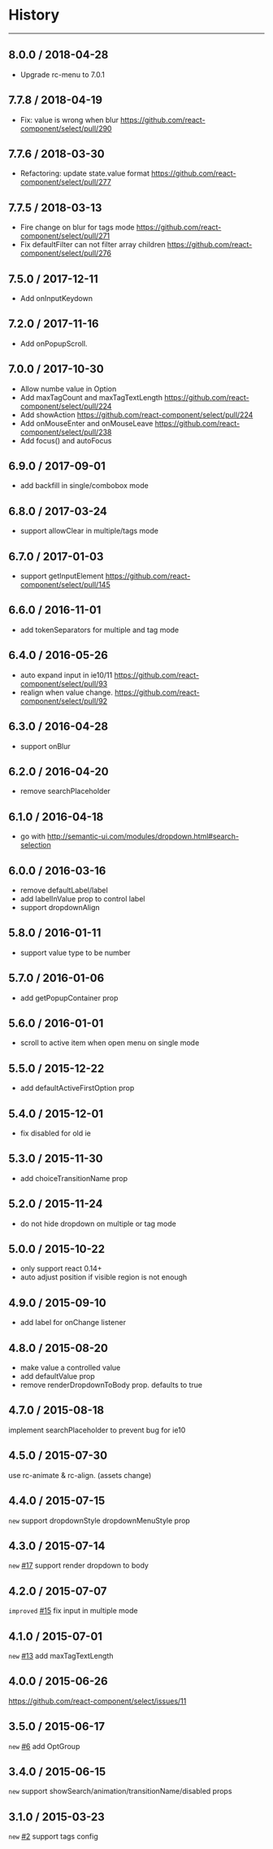 # History
----

## 8.0.0 / 2018-04-28

- Upgrade rc-menu to 7.0.1

## 7.7.8 / 2018-04-19

- Fix: value is wrong when blur https://github.com/react-component/select/pull/290

## 7.7.6 / 2018-03-30

- Refactoring: update state.value format https://github.com/react-component/select/pull/277

## 7.7.5 / 2018-03-13

- Fire change on blur for tags mode https://github.com/react-component/select/pull/271
- Fix defaultFilter can not filter array children https://github.com/react-component/select/pull/276

## 7.5.0 / 2017-12-11

- Add onInputKeydown

## 7.2.0 / 2017-11-16

- Add onPopupScroll.

## 7.0.0 / 2017-10-30

- Allow numbe value in Option
- Add maxTagCount and maxTagTextLength https://github.com/react-component/select/pull/224
- Add showAction https://github.com/react-component/select/pull/224
- Add onMouseEnter and onMouseLeave https://github.com/react-component/select/pull/238
- Add focus() and autoFocus

## 6.9.0 / 2017-09-01

- add backfill in single/combobox mode

## 6.8.0 / 2017-03-24

- support allowClear in multiple/tags mode

## 6.7.0 / 2017-01-03

- support getInputElement https://github.com/react-component/select/pull/145

## 6.6.0 / 2016-11-01

- add tokenSeparators for multiple and tag mode

## 6.4.0 / 2016-05-26

- auto expand input in ie10/11 https://github.com/react-component/select/pull/93
- realign when value change. https://github.com/react-component/select/pull/92

## 6.3.0 / 2016-04-28

- support onBlur

## 6.2.0 / 2016-04-20

- remove searchPlaceholder

## 6.1.0 / 2016-04-18

- go with http://semantic-ui.com/modules/dropdown.html#search-selection

## 6.0.0 / 2016-03-16

- remove defaultLabel/label
- add labelInValue prop to control label
- support dropdownAlign

## 5.8.0 / 2016-01-11

- support value type to be number

## 5.7.0 / 2016-01-06

- add getPopupContainer prop

## 5.6.0 / 2016-01-01

- scroll to active item when open menu on single mode

## 5.5.0 / 2015-12-22

- add defaultActiveFirstOption prop

## 5.4.0 / 2015-12-01

- fix disabled for old ie

## 5.3.0 / 2015-11-30

- add choiceTransitionName prop

## 5.2.0 / 2015-11-24

- do not hide dropdown on multiple or tag mode

## 5.0.0 / 2015-10-22

- only support react 0.14+
- auto adjust position if visible region is not enough

## 4.9.0 / 2015-09-10

- add label for onChange listener

## 4.8.0 / 2015-08-20

- make value a controlled value
- add defaultValue prop
- remove renderDropdownToBody prop. defaults to true

## 4.7.0 / 2015-08-18

implement searchPlaceholder to prevent bug for ie10

## 4.5.0 / 2015-07-30

use rc-animate & rc-align. (assets change)

## 4.4.0 / 2015-07-15

`new` support dropdownStyle dropdownMenuStyle prop

## 4.3.0 / 2015-07-14

`new` [#17](https://github.com/react-component/select/issues/17) support render dropdown to body

## 4.2.0 / 2015-07-07

`improved` [#15](https://github.com/react-component/select/issues/15) fix input in multiple mode

## 4.1.0 / 2015-07-01

`new` [#13](https://github.com/react-component/select/issues/13) add maxTagTextLength

## 4.0.0 / 2015-06-26

https://github.com/react-component/select/issues/11

## 3.5.0 / 2015-06-17

`new` [#6](https://github.com/react-component/select/issues/6) add OptGroup


## 3.4.0 / 2015-06-15

`new` support showSearch/animation/transitionName/disabled props

## 3.1.0 / 2015-03-23

`new` [#2](https://github.com/react-component/select/pull/2) support tags config
